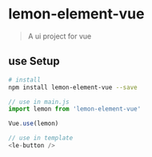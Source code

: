 # lemon-element-vue

> A ui project for vue

## use Setup

``` bash
# install 
npm install lemon-element-vue --save
```
```js
// use in main.js
import lemon from 'lemon-element-vue'

Vue.use(lemon)

// use in template
<le-button />
```


